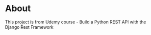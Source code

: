 # About

This project is from Udemy course - Build a Python REST API with the Django Rest Framework
